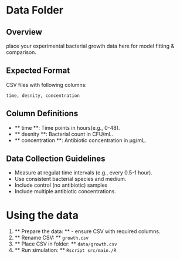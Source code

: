 # Data Folder

## Overview
place your experimental bacterial growth data here for model fitting & comparison.

## Expected Format
CSV files with following columns: 
```csv
time, desnity, concentration
```
## Column Definitions
- ** time **: Time points in hours(e.g., 0-48).
- ** desnity **: Bacterial count in CFU/mL.
- ** concentration **: Antibiotic concentration in µg/mL.

## Data Collection Guidelines
- Measure at regulat time intervals (e.g., every 0.5-1 hour).
- Use consistent bacterial species and medium.
- Include control (no antibiotic) samples
- Include multiple antibiotic concentrations.

# Using the data

1. ** Prepare the data: ** - ensure CSV with required columns.
2. ** Rename CSV: ** `growth.csv`
3. ** Place CSV in folder: ** `data/growth.csv`
4. ** Run simulation: ** `Rscript src/main./R`

